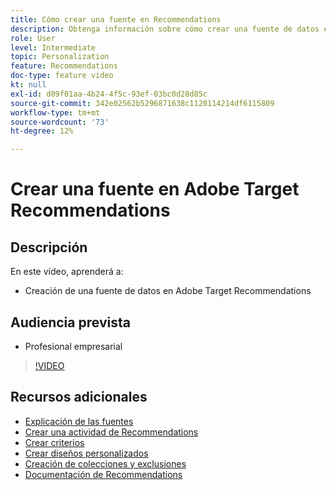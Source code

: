 ```yaml
---
title: Cómo crear una fuente en Recommendations
description: Obtenga información sobre cómo crear una fuente de datos en Adobe Target Recommendations
role: User
level: Intermediate
topic: Personalization
feature: Recommendations
doc-type: feature video
kt: null
exl-id: d09f01aa-4b24-4f5c-93ef-03bc0d28d85c
source-git-commit: 342e02562b5296871638c1120114214df6115809
workflow-type: tm+mt
source-wordcount: '73'
ht-degree: 12%

---
```


# Crear una fuente en Adobe Target Recommendations

## Descripción

En este vídeo, aprenderá a:

* Creación de una fuente de datos en Adobe Target Recommendations

## Audiencia prevista

* Profesional empresarial

>[!VIDEO](https://video.tv.adobe.com/v/27696?quality=12)

## Recursos adicionales

* [Explicación de las fuentes](understanding-feeds.md)
* [Crear una actividad de Recommendations](create-a-recommendations-activity.md)
* [Crear criterios](create-criteria.md)
* [Crear diseños personalizados](create-custom-designs.md)
* [Creación de colecciones y exclusiones](create-collections-and-exclusions.md)
* [Documentación de Recommendations](https://experienceleague.adobe.com/docs/target/using/recommendations/recommendations.html?lang=en)
